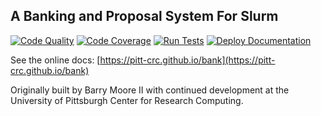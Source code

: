 A Banking and Proposal System For Slurm
---

[![Code Quality](https://app.codacy.com/project/badge/Grade/e964afceb32c4f6ea10425e8cabd0d44)](https://www.codacy.com/gh/pitt-crc/bank/dashboard?utm_source=github.com&amp;utm_medium=referral&amp;utm_content=pitt-crc/bank&amp;utm_campaign=Badge_Grade)
[![Code Coverage](https://app.codacy.com/project/badge/Coverage/e964afceb32c4f6ea10425e8cabd0d44)](https://www.codacy.com/gh/pitt-crc/bank/dashboard?utm_source=github.com&utm_medium=referral&utm_content=pitt-crc/bank&utm_campaign=Badge_Coverage)
[![Run Tests](https://github.com/pitt-crc/bank/actions/workflows/Unittests.yml/badge.svg)](https://github.com/pitt-crc/bank/actions/workflows/Unittests.yml)
[![Deploy Documentation](https://github.com/pitt-crc/bank/actions/workflows/DeployDocs.yml/badge.svg)](https://github.com/pitt-crc/bank/actions/workflows/DeployDocs.yml)

See the online docs: [https://pitt-crc.github.io/bank](https://pitt-crc.github.io/bank)

Originally built by Barry Moore II with continued development at the University of Pittsburgh Center for Research Computing.

